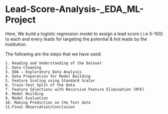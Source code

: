 # Lead-Score-Analysis-_EDA_ML-Project
Here, We build a logistic regression model to assign a lead score (.i.e 0-100) to each and every leads for targeting the potential &amp; hot leads by the Institution.


The following are the steps that we have used:
  
    1. Reading and Understanding of the Dataset
    2. Data Cleaning
    3. EDA – Exploratory Data Analysis
    4. Data Preparation for Model Building
    5. Feature Scaling using Standard Scalar
    6. Train-Test Split of the data
    7. Feature Selections with Recursive Feature Elimination (RFE)
    8. Model Building
    9. Model Evaluation
    10. Making Prediction on the Test data
    11.Final Observation/Conclusion

